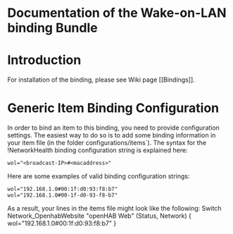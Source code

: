 # Documentation of the Wake-on-LAN binding Bundle

# Introduction

For installation of the binding, please see Wiki page [[Bindings]].


# Generic Item Binding Configuration

In order to bind an item to this binding, you need to provide configuration settings. The easiest way to do so is to add some binding information in your item file (in the folder configurations/items`). The syntax for the !NetworkHealth binding configuration string is explained here:

    wol="<broadcast-IP>#<macaddress>"

Here are some examples of valid binding configuration strings:

    wol="192.168.1.0#00:1f:d0:93:f8:b7"
    wol="192.168.1.0#00-1f-d0-93-f8-b7"


As a result, your lines in the items file might look like the following:
    Switch Network_OpenhabWebsite	"openHAB Web"	(Status, Network)	{ wol="192.168.1.0#00:1f:d0:93:f8:b7" }